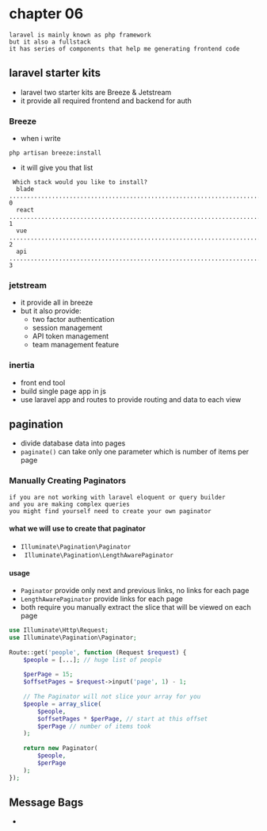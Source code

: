 # chapter 06

```text
laravel is mainly known as php framework
but it also a fullstack 
it has series of components that help me generating frontend code
```

## laravel starter kits

- laravel two starter kits are Breeze & Jetstream
- it provide all required frontend and backend for auth

### Breeze

- when i write

```text
php artisan breeze:install
```

- it will give you that list

```text
 Which stack would you like to install?
  blade .......................................................................................................................................... 0
  react .......................................................................................................................................... 1
  vue ............................................................................................................................................ 2  
  api ............................................................................................................................................ 3
```

### jetstream

- it provide all in breeze
- but it also provide:
    - two factor authentication
    - session management
    - API token management
    - team management feature

### inertia

- front end tool
- build single page app in js
- use laravel app and routes to provide routing and data to each view

## pagination

- divide database data into pages
- `paginate()` can take only one parameter which is number of items per page

### Manually Creating Paginators

```text
if you are not working with laravel eloquent or query builder
and you are making complex queries
you might find yourself need to create your own paginator
```

#### what we will use to create that paginator

- `Illuminate\Pagination\Paginator`
- ` Illuminate\Pagination\LengthAwarePaginator`

#### usage

- `Paginator` provide only next and previous links, no links for each page
- `LengthAwarePaginator` provide links for each page
- both require you manually extract the slice that will be viewed on each page

```php
use Illuminate\Http\Request;
use Illuminate\Pagination\Paginator; 
 
Route::get('people', function (Request $request) { 
    $people = [...]; // huge list of people 
 
    $perPage = 15; 
    $offsetPages = $request->input('page', 1) - 1; 
 
    // The Paginator will not slice your array for you 
    $people = array_slice( 
        $people, 
        $offsetPages * $perPage, // start at this offset
        $perPage // number of items took
    ); 
 
    return new Paginator( 
        $people, 
        $perPage 
    );
});
```
## Message Bags
- 























